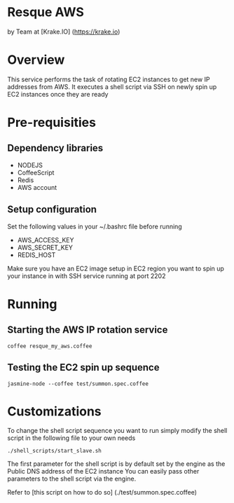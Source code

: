 # Resque AWS
by Team at [Krake.IO] (https://krake.io)

# Overview
This service performs the task of rotating EC2 instances to get new IP addresses from AWS.
It executes a shell script via SSH on newly spin up EC2 instances once they are ready

# Pre-requisities

## Dependency libraries
- NODEJS
- CoffeeScript
- Redis
- AWS account

## Setup configuration
Set the following values in your ~/.bashrc file before running
- AWS_ACCESS_KEY
- AWS_SECRET_KEY
- REDIS_HOST

Make sure you have an EC2 image setup in EC2 region you want to spin up your instance in with SSH service running at port 2202

# Running
## Starting the AWS IP rotation service
```console
coffee resque_my_aws.coffee
```
## Testing the EC2 spin up sequence
```console
jasmine-node --coffee test/summon.spec.coffee
```

# Customizations
To change the shell script sequence you want to run simply modify the shell script in the following file to your own needs
```console
./shell_scripts/start_slave.sh
```

The first parameter for the shell script is by default set by the engine as the Public DNS address of the EC2 instance
You can easily pass other parameters to the shell script via the engine. 

Refer to [this script on how to do so] (./test/summon.spec.coffee)